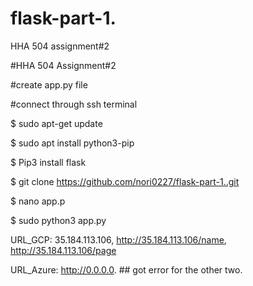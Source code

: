# flask-part-1.


HHA 504 assignment#2


#HHA 504 Assignment#2


#create app.py file

#connect through ssh terminal

$ sudo apt-get update

$ sudo apt install python3-pip

$ Pip3 install flask

$ git clone https://github.com/nori0227/flask-part-1..git

$ nano app.p

$ sudo python3 app.py





URL_GCP: 35.184.113.106, http://35.184.113.106/name, http://35.184.113.106/page


URL_Azure: http://0.0.0.0. ## got error for the other two.

